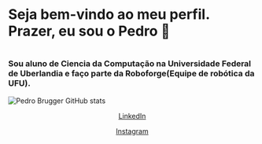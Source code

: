 <h1> Seja bem-vindo ao meu perfil. Prazer, eu sou o Pedro 👋<h1>

### Sou aluno de Ciencia da Computação na Universidade Federal de Uberlandia e faço parte da Roboforge(Equipe de robótica da UFU).

![Pedro Brugger GitHub stats](https://github-readme-stats.vercel.app/api?username=bruggerpedro&show_icons=true&theme=radical)

<center>

[LinkedIn](https://www.linkedin.com/in/pedro-murilo-brügger-65295b210/)

[Instagram](https://www.instagram.com/pedrombrugger/)

<center>
